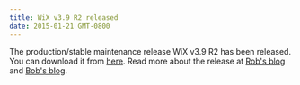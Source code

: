 ```yaml
---
title: WiX v3.9 R2 released
date: 2015-01-21 GMT-0800
---
```

The production/stable maintenance release WiX v3.9 R2 has been released.
You can download it from <a href='http://wixtoolset.org/releases/v3.9/stable'>here</a>.
Read more about the release at [Rob's blog](http://robmensching.com/blog/posts/2015/1/21/wix-toolset-v3.9-r2-released)
and <a href='http://www.joyofsetup.com/2015/01/21/wix-toolset-v3-9-r2-maintenance-release-is-available/'>Bob's blog</a>.
